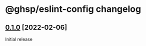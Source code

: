 # @ghsp/eslint-config changelog

## [0.1.0](https://github.com/ghslp/eslint-config/pulls?q=is%3Apr+milestone%3A0.1.0) [2022-02-06]

Initial release
